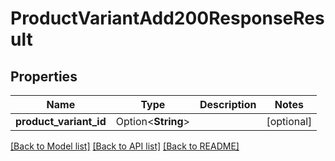 # ProductVariantAdd200ResponseResult

## Properties

Name | Type | Description | Notes
------------ | ------------- | ------------- | -------------
**product_variant_id** | Option<**String**> |  | [optional]

[[Back to Model list]](../README.md#documentation-for-models) [[Back to API list]](../README.md#documentation-for-api-endpoints) [[Back to README]](../README.md)



